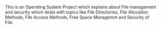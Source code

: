 This is an Operating System Project which explains about File management and security which deals with topics like File Directories, File Allocation Methods, File Access Methods, Free Space Managemnt and Security of File.
